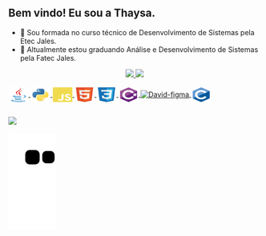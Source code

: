 ## Bem vindo! Eu sou a Thaysa.

- 🔭 Sou formada no curso técnico de Desenvolvimento de Sistemas pela Etec Jales.
- 🌱 Altualmente estou graduando Análise e Desenvolvimento de Sistemas pela Fatec Jales.

<div align="center">
  <a href="https://github.com/ThaysaVitoria/">
  <img height="165em" src="https://github-readme-stats.vercel.app/api?username=ThaysaVitoria&show_icons=true&theme=dark&include_all_commits=true&count_private=true"/>
  <img height="165em" src="https://github-readme-stats.vercel.app/api/top-langs/?username=ThaysaVitoria&layout=compact&langs_count=7&theme=dark"/>
</div>

<div style="display: inline_block"><br>
  <img align="center" alt="Java logo" height="30" width="40" src="https://raw.githubusercontent.com/devicons/devicon/master/icons/java/java-original.svg">
  <img align="center" alt="Python logo" height="30" width="40" src="https://raw.githubusercontent.com/devicons/devicon/master/icons/python/python-original.svg">
  <img align="center" alt="Js logo" height="30" width="40" src="https://raw.githubusercontent.com/devicons/devicon/master/icons/javascript/javascript-plain.svg">
  <img align="center" alt="HTML logo" height="30" width="40" src="https://raw.githubusercontent.com/devicons/devicon/master/icons/html5/html5-original.svg">
  <img align="center" alt="CSS logo" height="30" width="40" src="https://raw.githubusercontent.com/devicons/devicon/master/icons/css3/css3-original.svg">
  <img align="center" alt="Csharp logo" height="30" width="40" src="https://raw.githubusercontent.com/devicons/devicon/master/icons/csharp/csharp-original.svg">
  <img align="center" alt="David-figma" height="30" width="40" src="https://cdn.jsdelivr.net/gh/devicons/devicon/icons/figma/figma-original.svg"/>
  <img align="center" alt="C logo" height="30" width="40" src="https://raw.githubusercontent.com/devicons/devicon/master/icons/c/c-original.svg"/>
</div>

##
 
<div> 
  <a href="https://www.linkedin.com/in/thaysafirmino/" target="_blank"><img src="https://img.shields.io/badge/-LinkedIn-%230077B5?style=for-the-badge&logo=linkedin&logoColor=white" target="_blank"></a>  
</div>

  ![Snake animation](https://github.com/ThaysaVitoria/ThaysaVitoria/blob/output/github-contribution-grid-snake.svg)
